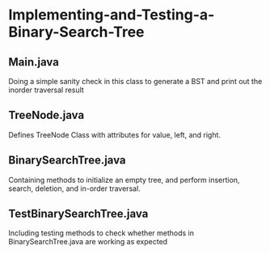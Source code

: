 # Implementing-and-Testing-a-Binary-Search-Tree
## Main.java
Doing a simple sanity check in this class to generate a BST and print out the inorder traversal result
## TreeNode.java
Defines TreeNode Class with attributes for value, left, and right.
## BinarySearchTree.java
Containing methods to initialize an empty tree, and perform insertion, search, deletion, and in-order traversal.
## TestBinarySearchTree.java
Including testing methods to check whether methods in BinarySearchTree.java are working as expected
